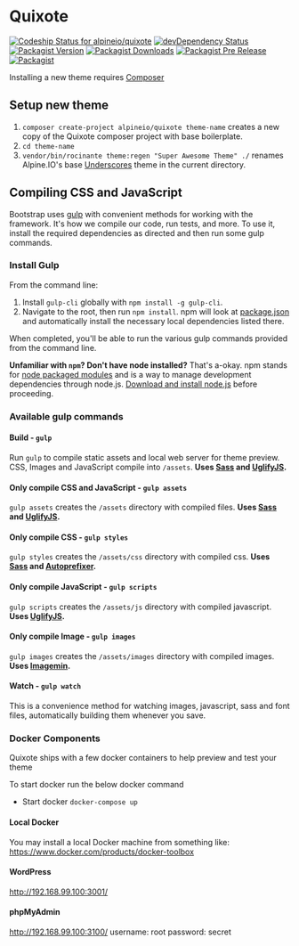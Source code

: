 # Quixote
[![Codeship Status for alpineio/quixote](https://img.shields.io/codeship/e1da8dd0-a856-0133-6083-4ae619b9c646.svg)](https://codeship.com/projects/130619)
[![devDependency Status](https://img.shields.io/david/dev/alpineio/quixote.svg)](https://david-dm.org/alpineio/quixote#info=devDependencies)
[![Packagist Version](https://img.shields.io/packagist/v/alpineio/quixote.svg)](https://packagist.org/packages/alpineio/quixote)
[![Packagist Downloads](https://img.shields.io/packagist/dt/alpineio/quixote.svg)](https://packagist.org/packages/alpineio/quixote)
[![Packagist Pre Release](https://img.shields.io/packagist/vpre/alpineio/quixote.svg)](https://packagist.org/packages/alpineio/quixote)
[![Packagist](https://img.shields.io/packagist/l/alpineio/quixote.svg)](https://packagist.org/packages/alpineio/quixote)

Installing a new theme requires [Composer](https://getcomposer.org/doc/00-intro.md)

## Setup new theme

1. `composer create-project alpineio/quixote theme-name` creates a new copy of the Quixote composer project with base boilerplate.
2. `cd theme-name`
3. `vendor/bin/rocinante theme:regen "Super Awesome Theme" ./` renames Alpine.IO's base [Underscores](https://github.com/alpineio/underscores) theme in the current directory.

## Compiling CSS and JavaScript

Bootstrap uses [gulp](http://gulpjs.com/) with convenient methods for working with the framework. It's how we compile our code, run tests, and more. To use it, install the required dependencies as directed and then run some gulp commands.

### Install Gulp

From the command line:

1. Install `gulp-cli` globally with `npm install -g gulp-cli`.
2. Navigate to the root, then run `npm install`. npm will look at [package.json](https://github.com/alpineio/quixote/blob/master/package.json) and automatically install the necessary local dependencies listed there.

When completed, you'll be able to run the various gulp commands provided from the command line.

**Unfamiliar with `npm`? Don't have node installed?** That's a-okay. npm stands for [node packaged modules](http://npmjs.org/) and is a way to manage development dependencies through node.js. [Download and install node.js](http://nodejs.org/download/) before proceeding.


### Available gulp commands

#### Build - `gulp`
Run `gulp` to compile static assets and local web server for theme preview. CSS, Images and JavaScript compile into `/assets`. **Uses [Sass](http://sass-lang.com) and [UglifyJS](http://lisperator.net/uglifyjs/).**

#### Only compile CSS and JavaScript - `gulp assets`
`gulp assets` creates the `/assets` directory with compiled files. **Uses [Sass](http://sass-lang.com/) and [UglifyJS](http://lisperator.net/uglifyjs/).**

#### Only compile CSS - `gulp styles`
`gulp styles` creates the `/assets/css` directory with compiled css. **Uses [Sass](http://sass-lang.com/) and [Autoprefixer](https://github.com/postcss/autoprefixer).**

#### Only compile JavaScript - `gulp scripts`
`gulp scripts` creates the `/assets/js` directory with compiled javascript. **Uses [UglifyJS](http://lisperator.net/uglifyjs/).**

#### Only compile Image - `gulp images`
`gulp images` creates the `/assets/images` directory with compiled images. **Uses [Imagemin](https://github.com/imagemin/imagemin).**

#### Watch - `gulp watch`
This is a convenience method for watching images, javascript, sass and font files, automatically building them whenever you save.


### Docker Components
Quixote ships with a few docker containers to help preview and test your theme

To start docker run the below docker command

* Start docker `docker-compose up`

#### Local Docker

 You may install a local Docker machine from something like: https://www.docker.com/products/docker-toolbox

#### WordPress

http://192.168.99.100:3001/

#### phpMyAdmin

http://192.168.99.100:3100/
username: root
password: secret

